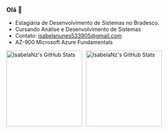 ### Olá 👋

- Estagiária de Desenvolvimento de Sistemas no Bradesco.
- Cursando Análise e Desenvolvimento de Sistemas
- Contato: isabelanunes533905@gmail.com
- AZ-900 Microsoft Azure Fundamentals


<div style="display: flex; align-items: center; gap: 10px;">
  <img src="https://github-readme-stats.vercel.app/api?username=IsabelaNz&theme=jolly&show_icons=true&hide_border=true&count_private=true" alt="IsabelaNz's GitHub Stats" style="height: 200px;" />

  <img src="https://github-readme-stats.vercel.app/api/top-langs/?username=IsabelaNz&theme=jolly&show_icons=true&hide_border=true&layout=compact" alt="IsabelaNz's GitHub Stats" style="height: 200px;" />
</div>



